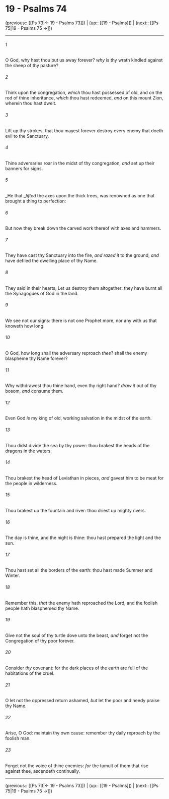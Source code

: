# 19 - Psalms 74

(previous:: [[Ps 73|← 19 - Psalms 73]]) | (up:: [[19 - Psalms]]) | (next:: [[Ps 75|19 - Psalms 75 →]])

***


###### 1 
O God, why hast thou put us away forever? _why_ is thy wrath kindled against the sheep of thy pasture? 

###### 2 
Think upon the congregation, _which_ thou hast possessed of old, and on the rod of thine inheritance, _which_ thou hast redeemed, _and_ on this mount Zion, wherein thou hast dwelt. 

###### 3 
Lift up thy strokes, that thou mayest forever destroy every enemy that doeth evil to the Sanctuary. 

###### 4 
Thine adversaries roar in the midst of thy congregation, _and_ set up their banners for signs. 

###### 5 
_He that __lifted_ the axes upon the thick trees, was renowned as one that brought a thing to perfection: 

###### 6 
But now they break down the carved work thereof with axes and hammers. 

###### 7 
They have cast thy Sanctuary into the fire, _and razed it_ to the ground, _and_ have defiled the dwelling place of thy Name. 

###### 8 
They said in their hearts, Let us destroy them altogether: they have burnt all the Synagogues of God in the land. 

###### 9 
We see not our signs: there is not one Prophet more, nor any with us that knoweth how long. 

###### 10 
O God, how long shall the adversary reproach _thee_? shall the enemy blaspheme thy Name forever? 

###### 11 
Why withdrawest thou thine hand, even thy right hand? _draw it_ out of thy bosom, _and_ consume them. 

###### 12 
Even God _is_ my king of old, working salvation in the midst of the earth. 

###### 13 
Thou didst divide the sea by thy power: thou brakest the heads of the dragons in the waters. 

###### 14 
Thou brakest the head of Leviathan in pieces, _and_ gavest him to be meat for the people in wilderness. 

###### 15 
Thou brakest up the fountain and river: thou driest up mighty rivers. 

###### 16 
The day is thine, and the night is thine: thou hast prepared the light and the sun. 

###### 17 
Thou hast set all the borders of the earth: thou hast made Summer and Winter. 

###### 18 
Remember this, _that_ the enemy hath reproached the Lord, and the foolish people hath blasphemed thy Name. 

###### 19 
Give not the soul of thy turtle dove unto the beast, _and_ forget not the Congregation of thy poor forever. 

###### 20 
Consider _thy_ covenant: for the dark places of the earth are full of the habitations of the cruel. 

###### 21 
O let not the oppressed return ashamed, _but_ let the poor and needy praise thy Name. 

###### 22 
Arise, O God: maintain thy own cause: remember thy daily reproach by the foolish man. 

###### 23 
Forget not the voice of thine enemies: _for_ the tumult of them that rise against thee, ascendeth continually.

***

(previous:: [[Ps 73|← 19 - Psalms 73]]) | (up:: [[19 - Psalms]]) | (next:: [[Ps 75|19 - Psalms 75 →]])
